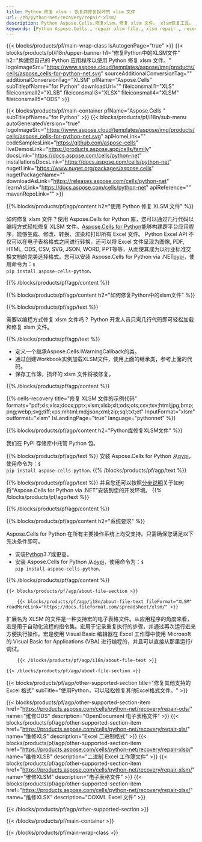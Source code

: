 ```yaml
---
title: Python 修复 xlsm - 恢复并修复损坏的 xlsm 文件
url: /zh/python-net/recovery/repair-xlsm/ 
description: Python Aspose.Cells.修复xlsm。修复 xlsm 文件。 xlsm恢复工具。 xlsm 腐败。恢复 xlsm 数据。 xlsm 文件恢复。恢复损坏的 xlsm 文件。
keywords: [Python Aspose.Cells., repair xlsm file., xlsm repair., recover corrupted xlsm file., repair corrupted xlsm., recover xlsm., fix xlsm file., xlsm corruption., restore xlsm data., xlsm file recovery., recover corrupted xlsm file.]
---
```

{{< blocks/products/pf/main-wrap-class isAutogenPage="true" >}}
{{< blocks/products/pf/i18n/upper-banner h1="修复Python中的XLSM文件" h2="构建您自己的 Python 应用程序以使用 Python 修复 xlsm 文件。" logoImageSrc="https://www.aspose.cloud/templates/aspose/img/products/cells/aspose_cells-for-python-net.svg" sourceAdditionalConversionTag="" additionalConversionTag="XLSM" pfName="Aspose.Cells" subTitlepfName="for Python" downloadUrl="" fileiconsmall1="XLS" fileiconsmall2="XLSB" fileiconsmall3="XLSX" fileiconsmall4="XLSM" fileiconsmall5="ODS" >}}

{{< blocks/products/pf/main-container pfName="Aspose.Cells " subTitlepfName="for Python" >}}
{{< blocks/products/pf/i18n/sub-menu autoGeneratedVersion="true" logoImageSrc="https://www.aspose.cloud/templates/aspose/img/products/cells/aspose_cells-for-python-net.svg" apiHomeLink="" codeSamplesLink="https://github.com/aspose-cells" liveDemosLink="https://products.aspose.app/cells/family" docsLink="https://docs.aspose.com/cells/python-net" installationsDocsLink="https://docs.aspose.com/cells/python-net" nugetLink="https://www.nuget.org/packages/aspose.cells" nugetPackageName="" downloadAsLink="https://releases.aspose.com/cells/python-net" learnAsLink="https://docs.aspose.com/cells/python-net" apiReference="" mavenRepoLink="" >}}

{{% blocks/products/pf/agp/content h2="使用 Python 修复 XLSM 文件" %}}

如何修复 xlsm 文件？使用 Aspose.Cells for Python 库，您可以通过几行代码以编程方式轻松修复 XLSM 文件。[Aspose.Cells for Python](https://products.aspose.com/cells/python-net)能够构建跨平台应用程序，能够生成、修改、转换、渲染和打印所有 Excel 文件。 Python Excel API 不仅可以在电子表格格式之间进行转换，还可以将 Excel 文件呈现为图像, PDF, HTML, ODS, CSV, SVG, JSON, WORD, PPT等等，从而使其成为以行业标准交换文档的完美选择格式。您可以安装 Aspose.Cells for Python via .NET<a href="https://pypi.org/project/aspose-cells-python/">pypi</a>，使用命令为：<code>$ pip install aspose-cells-python</code>.


{{% /blocks/products/pf/agp/content %}}


{{% blocks/products/pf/agp/content h2="如何修复Python中的xlsm文件" %}}

{{% blocks/products/pf/agp/text %}}

需要以编程方式修复 xlsm 文件吗？ Python 开发人员只需几行代码即可轻松加载和修复 xlsm 文件。

{{% /blocks/products/pf/agp/text %}}

+ 定义一个继承Aspose.Cells.IWarningCallback的类。
+ 通过创建Workbook实例加载XLSM文件，使用上面的继承类，参考上面的代码。
+ 保存工作簿，损坏的 xlsm 文件将被修复。

{{% /blocks/products/pf/agp/content %}}

{{% cells-recovery title="修复 XLSM 文件的示例代码" formats="pdf;xls;xlsx;docx;pptx;xlsm;xlsb;xlt;ods;ots;csv;tsv;html;jpg;bmp;png;webp;svg;tiff;xps;mhtml;md;json;xml;zip;sql;txt;et" InputFormat="xlsm" outformat="xlsm" IsLandingPage="true" language="pythonnet" %}}    
    
{{% blocks/products/pf/agp/content h2="Python库修复XLSM文件" %}}

我们在 PyPi 存储库中托管 Python 包。

{{% blocks/products/pf/agp/text %}}
安装 Aspose.Cells for Python 从<a href="https://pypi.org/project/aspose-cells-python/">pypi</a>，使用命令为：<code>$ pip install aspose-cells-python</code>.
{{% /blocks/products/pf/agp/text %}}

{{% blocks/products/pf/agp/text %}}
并且您还可以按照[分步说明](https://docs.aspose.com/cells/python-net/getting-started/)关于如何将“Aspose.Cells for Python via .NET”安装到您的开发环境。
{{% /blocks/products/pf/agp/text %}}


{{% /blocks/products/pf/agp/content %}}

{{% blocks/products/pf/agp/content h2="系统要求" %}}

Aspose.Cells for Python 在所有主要操作系统上均受支持。只需确保您满足以下先决条件即可。
 
- 安装[Python](https://www.python.org/downloads/)3.7或更高。
- 安装 Aspose.Cells for Python 从<a href="https://pypi.org/project/aspose-cells-python/">pypi</a>，使用命令为：<code>$ pip install aspose-cells-python</code>.


{{% /blocks/products/pf/agp/content %}}

<!-- aboutfile Starts -->

    {{< blocks/products/pf/agp/about-file-section >}}

        {{< blocks/products/pf/agp/i18n/about-file-text fileFormat="XLSM" readMoreLink="https://docs.fileformat.com/spreadsheet/xlsm/" >}}
扩展名为 XLSM 的文件是一种支持宏的电子表格文件。从应用程序的角度来看，宏是用于自动化流程的指令集。宏用于记录重复执行的步骤，并通过再次运行宏来方便执行操作。宏是使用 Visual Basic 编辑器在 Excel 工作簿中使用 Microsoft 的 Visual Basic for Applications (VBA) 进行编程的，并且可以直接从那里运行/调试。

        {{< /blocks/products/pf/agp/i18n/about-file-text >}}

    {{< /blocks/products/pf/agp/about-file-section >}}

<!-- aboutfile Ends -->

{{< blocks/products/pf/agp/other-supported-section title="修复其他支持的 Excel 格式" subTitle="使用Python，可以轻松修复其他Excel格式文件。" >}}

{{< blocks/products/pf/agp/other-supported-section-item href="https://products.aspose.com/cells/python-net/recovery/repair-ods/" name="维修ODS" description="OpenDocument 电子表格文件" >}}
{{< blocks/products/pf/agp/other-supported-section-item href="https://products.aspose.com/cells/python-net/recovery/repair-xls/" name="维修XLS" description="Excel 二进制格式" >}}
{{< blocks/products/pf/agp/other-supported-section-item href="https://products.aspose.com/cells/python-net/recovery/repair-xlsb/" name="维修XLSB" description="二进制 Excel 工作簿文件" >}}
{{< blocks/products/pf/agp/other-supported-section-item href="https://products.aspose.com/cells/python-net/recovery/repair-xlsm/" name="维修XLSM" description="电子表格文件" >}}
{{< blocks/products/pf/agp/other-supported-section-item href="https://products.aspose.com/cells/python-net/recovery/repair-xlsx/" name="维修XLSX" description="OOXML Excel 文件" >}}

{{< /blocks/products/pf/agp/other-supported-section >}}

{{< /blocks/products/pf/main-container >}}
    
{{< /blocks/products/pf/main-wrap-class >}}
